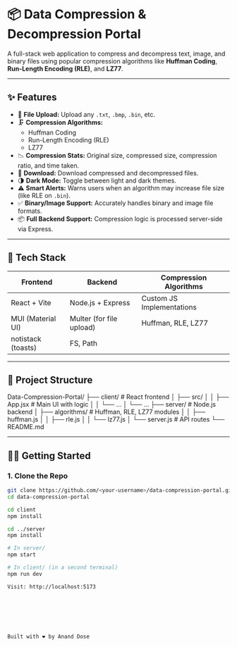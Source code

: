 # 📦 Data Compression & Decompression Portal

A full-stack web application to compress and decompress text, image, and binary files using popular compression algorithms like **Huffman Coding**, **Run-Length Encoding (RLE)**, and **LZ77**.

---

## ✨ Features

- 🔼 **File Upload:** Upload any `.txt`, `.bmp`, `.bin`, etc.
- 🗜️ **Compression Algorithms:**
  - Huffman Coding
  - Run-Length Encoding (RLE)
  - LZ77
- 📉 **Compression Stats:** Original size, compressed size, compression ratio, and time taken.
- 💾 **Download:** Download compressed and decompressed files.
- 🌗 **Dark Mode:** Toggle between light and dark themes.
- ⚠️ **Smart Alerts:** Warns users when an algorithm may increase file size (like RLE on `.bin`).
- ✅ **Binary/Image Support:** Accurately handles binary and image file formats.
- 📦 **Full Backend Support:** Compression logic is processed server-side via Express.

---

## 🚀 Tech Stack

| Frontend        | Backend         | Compression Algorithms |
|-----------------|-----------------|-------------------------|
| React + Vite    | Node.js + Express | Custom JS Implementations |
| MUI (Material UI) | Multer (for file upload) | Huffman, RLE, LZ77 |
| notistack (toasts) | FS, Path        |                         |

---

## 📂 Project Structure

Data-Compression-Portal/
├── client/ # React frontend
│ ├── src/
│ │ ├── App.jsx # Main UI with logic
│ │ └── ...
│ └── ...
├── server/ # Node.js backend
│ ├── algorithms/ # Huffman, RLE, LZ77 modules
│ │ ├── huffman.js
│ │ ├── rle.js
│ │ └── lz77.js
│ └── server.js # API routes
└── README.md


---

## 🧑‍💻 Getting Started

### 1. Clone the Repo

```bash
git clone https://github.com/<your-username>/data-compression-portal.git
cd data-compression-portal

cd client
npm install

cd ../server
npm install

# In server/
npm start

# In client/ (in a second terminal)
npm run dev

Visit: http://localhost:5173







Built with ❤️ by Anand Dose
